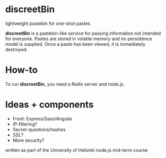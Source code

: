 discreetBin
===========

lightweight pastebin for one-shot pastes

**discreetBin** is a pastebin-like service for passing information not intended for everyone.
Pastes are stored in volatile memory and no persistence model is supplied.
Once a paste has been viewed, it is immediately destroyed.

How-to
===========
To run **discreetBin**, you need a Redis server and node.js.

Ideas + components
===========
* Front: Express/Sass/Angular
* IP-filtering?
* Secret-questions/hashes
* SSL?
* More security?

written as part of the University of Helsinki node.js mid-term course
